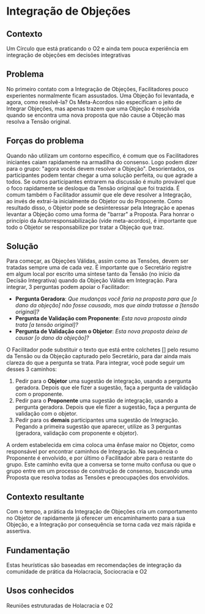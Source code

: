 # Integração de Objeções

## Contexto

Um Círculo que está praticando o O2 e ainda tem pouca experiência em integração de objeções em decisões integrativas

## Problema

No primeiro contato com a Integração de Objeções, Facilitadores pouco experientes normalmente ficam assustados. Uma Objeção foi levantada, e agora, como resolvê-la? Os Meta-Acordos não especificam o jeito de Integrar Objeções, mas apenas trazem que uma Objeção é resolvida quando se encontra uma nova proposta que não cause a Objeção mas resolva a Tensão original.

## Forças do problema

Quando não utilizam um contorno específico, é comum que os Facilitadores iniciantes caiam rapidamente na armadilha do consenso. Logo podem dizer para o grupo: "agora vocês devem resolver a Objeção". Desorientados, os participantes podem tentar chegar a uma solução perfeita, ou que agrade a todos. Se outros participantes entrarem na discussão é muito provável que o foco rapidamente se desloque da Tensão original que foi trazida. É comum também o Facilitador assumir que ele deve resolver a Integração, ao invés de extraí-la inicialmente do Objetor ou do Proponente. Como resultado disso, o Objetor pode se desinteressar pela Integração e apenas levantar a Objeção como uma forma de "barrar" a Proposta. Para honrar o princípio da Autorresponsabilização (vide meta-acordos), é importante que todo o Objetor se responsabilize por tratar a Objeção que traz.

## Solução

Para começar, as Objeções Válidas, assim como as Tensões, devem ser tratadas sempre uma de cada vez. É importante que o Secretário registre em algum local por escrito uma síntese tanto da Tensão (no início da Decisão Integrativa) quando da Objeção Válida em Integração. Para integrar, 3 perguntas podem apoiar o Facilitador:

- **Pergunta Geradora**: *Que mudanças você faria na proposta para que [o dano da objeção] não fosse causado, mas que ainda tratasse a [tensão original]?*
- **Pergunta de Validação com Proponente**: *Esta nova proposta ainda trata [a tensão original]?*
- **Pergunta de Validação com o Objetor**: *Esta nova proposta deixa de causar [o dano da objeção]?*

O Facilitador pode substituir o texto que está entre colchetes [] pelo resumo da Tensão ou da Objeção capturado pelo Secretário, para dar ainda mais clareza do que a pergunta se trata. Para integrar, você pode seguir um desses 3 caminhos:

1. Pedir para o **Objetor** uma sugestão de integração, usando a pergunta geradora. Depois que ele fizer a sugestão, faça a pergunta de validação com o proponente.
2. Pedir para o **Proponente** uma sugestão de integração, usando a pergunta geradora. Depois que ele fizer a sugestão, faça a pergunta de validação com o objetor.
3. Pedir para os **demais** participantes uma sugestão de Integração. Pegando a primeira sugestão que aparecer, utilize as 3 perguntas (geradora, validação com proponente e objetor).

A ordem estabelecida em cima coloca uma ênfase maior no Objetor, como responsável por encontrar caminhos de Integração. Na sequência o Proponente é envolvido, e por último o Facilitador abre para o restante do grupo. Este caminho evita que a conversa se torne muito confusa ou que o grupo entre em um processo de construção de consenso, buscando uma Proposta que resolva todas as Tensões e preocupações dos envolvidos.

## Contexto resultante

Com o tempo, a prática da Integração de Objeções cria um comportamento no Objetor de rapidamente já oferecer um encaminhamento para a sua Objeção, e a Integração por consequência se torna cada vez mais rápida e assertiva.

## Fundamentação

Estas heurísticas são baseadas em recomendações de integração da comunidade de prática da Holacracia, Sociocracia e O2

## Usos conhecidos

Reuniões estruturadas de Holacracia e O2
